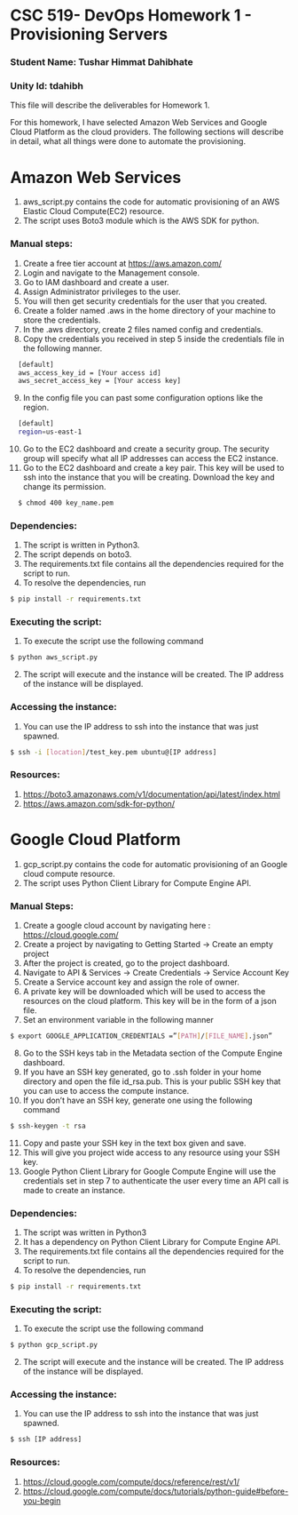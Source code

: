 # CSC 519- DevOps Homework 1 - Provisioning Servers

### Student Name: Tushar Himmat Dahibhate
### Unity Id: tdahibh

This file will describe the deliverables for Homework 1.

For this homework, I have selected Amazon Web Services and Google Cloud Platform as the cloud providers.
The following sections will describe in detail, what all things were done to automate the provisioning.

# Amazon Web Services

1. aws_script.py contains the code for automatic provisioning of an AWS Elastic Cloud Compute(EC2) resource. 
2. The script uses Boto3 module which is the AWS SDK for python. 

### Manual steps:
1. Create a free tier account at https://aws.amazon.com/
2. Login and navigate to the Management console.
3. Go to IAM dashboard and create a user.
4. Assign Administrator privileges to the user. 
5. You will then get security credentials for the user that you created.
6. Create a folder named .aws in the home directory of your machine to store the credentials.
7. In the .aws directory, create 2 files named config and credentials.
8. Copy the credentials you received in step 5 inside the credentials file in the following manner.

```bash
  [default]
  aws_access_key_id = [Your access id]
  aws_secret_access_key = [Your access key]
```
9. In the config file you can past some configuration options like the region.
```bash
  [default]
  region=us-east-1
```
10. Go to the EC2 dashboard and create a security group. The security group will specify what all IP addresses can access the EC2 instance.
11. Go to the EC2 dashboard and create a key pair. This key will be used to ssh into the instance that you will be creating.  Download the key and change its permission.
```bash
  $ chmod 400 key_name.pem
```

### Dependencies:
1. The script is written in Python3.
2. The script depends on boto3.
3. The requirements.txt file contains all the dependencies required for the script to run. 
4. To resolve the dependencies, run 
 ```bash
 $ pip install -r requirements.txt 
```

### Executing the script:
1. To execute the script use the following command
```bash
$ python aws_script.py
```
2. The script will execute and the instance will be created. The IP address of the instance will be displayed.

### Accessing the instance:
1. You can use the IP address to ssh into the instance that was just spawned.
```bash
$ ssh -i [location]/test_key.pem ubuntu@[IP address]
```
### Resources:
1. https://boto3.amazonaws.com/v1/documentation/api/latest/index.html
2. https://aws.amazon.com/sdk-for-python/

# Google Cloud Platform
1. gcp_script.py contains the code for automatic provisioning of an Google cloud compute resource.
2. The script uses Python Client Library for Compute Engine API. 

### Manual Steps:
1. Create a google cloud account by navigating here : https://cloud.google.com/
2. Create a project by navigating to Getting Started -> Create an empty project
3. After the project is created, go to the project dashboard.
4. Navigate to API & Services -> Create Credentials -> Service Account Key
5. Create a Service account key and assign the role of owner.
6. A private key will be downloaded which will be used to access the resources on the cloud platform. This key will be in the form of a json file.
7. Set an environment variable in the following manner 
```bash
$ export GOOGLE_APPLICATION_CREDENTIALS =”[PATH]/[FILE_NAME].json”
```
8. Go to the SSH keys tab in the Metadata section of the Compute Engine dashboard. 
9. If you have an SSH key generated, go to .ssh folder in your home directory and open the file id_rsa.pub. This is your public SSH key that you can use to access the compute instance.
10. If you don’t have an SSH key, generate one using the following command
```bash
$ ssh-keygen -t rsa
```
11. Copy and paste your SSH key in the text box given and save. 
12. This will give you project wide access to any resource using your SSH key. 
13. Google Python Client Library for Google Compute Engine will use the credentials set in step 7 to authenticate the user every time an API call is made to create an instance.

### Dependencies:
1. The script was written in Python3
2. It has a dependency on Python Client Library for Compute Engine API.
3. The requirements.txt file contains all the dependencies required for the script to run. 
4. To resolve the dependencies, run 
 ```bash
 $ pip install -r requirements.txt 
```

### Executing the script:
1. To execute the script use the following command
```bash
$ python gcp_script.py
```
2. The script will execute and the instance will be created. The IP address of the instance will be displayed.

### Accessing the instance:
1. You can use the IP address to ssh into the instance that was just spawned.
```bash
$ ssh [IP address]
```
### Resources:
1. https://cloud.google.com/compute/docs/reference/rest/v1/
2. https://cloud.google.com/compute/docs/tutorials/python-guide#before-you-begin
